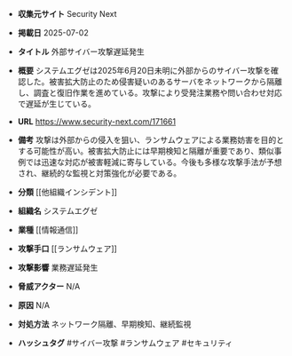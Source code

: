 - **収集元サイト**
Security Next

- **掲載日**
2025-07-02

- **タイトル**
外部サイバー攻撃遅延発生

- **概要**
システムエグゼは2025年6月20日未明に外部からのサイバー攻撃を確認した。被害拡大防止のため侵害疑いのあるサーバをネットワークから隔離し、調査と復旧作業を進めている。攻撃により受発注業務や問い合わせ対応で遅延が生じている。

- **URL**
https://www.security-next.com/171661

- **備考**
攻撃は外部からの侵入を狙い、ランサムウェアによる業務妨害を目的とする可能性が高い。被害拡大防止には早期検知と隔離が重要であり、類似事例では迅速な対応が被害軽減に寄与している。今後も多様な攻撃手法が予想され、継続的な監視と対策強化が必要である。

- **分類**
[[他組織インシデント]]

- **組織名**
システムエグゼ

- **業種**
[[情報通信]]

- **攻撃手口**
[[ランサムウェア]]

- **攻撃影響**
業務遅延発生

- **脅威アクター**
N/A

- **原因**
N/A

- **対処方法**
ネットワーク隔離、早期検知、継続監視

- **ハッシュタグ**
#サイバー攻撃 #ランサムウェア #セキュリティ
